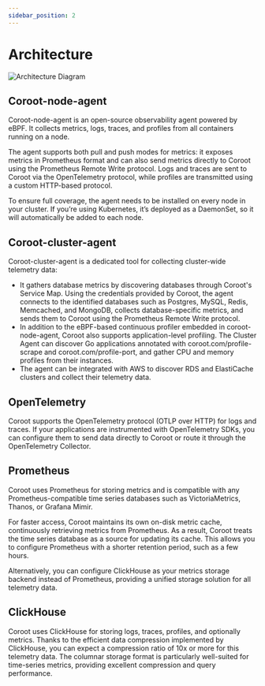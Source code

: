```yaml
---
sidebar_position: 2
---
```


# Architecture
![Architecture Diagram](/img/docs/architecture.svg)

## Coroot-node-agent

Coroot-node-agent is an open-source observability agent powered by eBPF. It collects metrics, logs, traces, and profiles from all containers running on a node.

The agent supports both pull and push modes for metrics: it exposes metrics in Prometheus format and can also send metrics directly to Coroot using the Prometheus Remote Write protocol. 
Logs and traces are sent to Coroot via the OpenTelemetry protocol, while profiles are transmitted using a custom HTTP-based protocol.

To ensure full coverage, the agent needs to be installed on every node in your cluster. 
If you’re using Kubernetes, it’s deployed as a DaemonSet, so it will automatically be added to each node.

## Coroot-cluster-agent

Coroot-cluster-agent is a dedicated tool for collecting cluster-wide telemetry data:

* It gathers database metrics by discovering databases through Coroot's Service Map. Using the credentials provided by Coroot, the agent connects to the identified databases such as Postgres, MySQL, Redis, Memcached, and MongoDB, collects database-specific metrics, and sends them to Coroot using the Prometheus Remote Write protocol.
* In addition to the eBPF-based continuous profiler embedded in coroot-node-agent, Coroot also supports application-level profiling. The Cluster Agent can discover Go applications annotated with coroot.com/profile-scrape and coroot.com/profile-port, and gather CPU and memory profiles from their instances.
* The agent can be integrated with AWS to discover RDS and ElastiCache clusters and collect their telemetry data.

## OpenTelemetry

Coroot supports the OpenTelemetry protocol (OTLP over HTTP) for logs and traces. If your applications are instrumented with OpenTelemetry SDKs, 
you can configure them to send data directly to Coroot or route it through the OpenTelemetry Collector.

## Prometheus

Coroot uses Prometheus for storing metrics and is compatible with any Prometheus-compatible time series databases such as VictoriaMetrics, Thanos, or Grafana Mimir.

For faster access, Coroot maintains its own on-disk metric cache, continuously retrieving metrics from Prometheus. 
As a result, Coroot treats the time series database as a source for updating its cache. 
This allows you to configure Prometheus with a shorter retention period, such as a few hours.

Alternatively, you can configure ClickHouse as your metrics storage backend instead of Prometheus, providing a unified storage solution for all telemetry data.

## ClickHouse

Coroot uses ClickHouse for storing logs, traces, profiles, and optionally metrics.
Thanks to the efficient data compression implemented by ClickHouse, you can expect a compression ratio of 10x or more for this telemetry data. The columnar storage format is particularly well-suited for time-series metrics, providing excellent compression and query performance.
